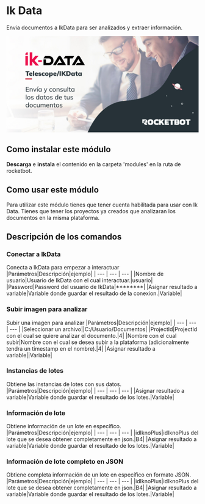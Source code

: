 



# Ik Data
  
Envia documentos a IkData para ser analizados y extraer información.
  
![banner](imgs/Modulo_IKData.jpg)

## Como instalar este módulo
  
__Descarga__ e __instala__ el contenido en la carpeta 'modules' en la ruta de rocketbot.

## Como usar este módulo
  
Para utilizar este módulo tienes que tener cuenta habilitada para usar con Ik Data. Tienes que tener los proyectos ya creados que analizaran los documentos en la misma plataforma.

## Descripción de los comandos

### Conectar a IkData
  
Conecta a IkData para empezar a interactuar
|Parámetros|Descripción|ejemplo|
| --- | --- | --- |
|Nombre de usuario|Usuario de IkData con el cual interactuar.|usuario|
|Password|Password del usuario de IkData|********|
|Asignar resultado a variable|Variable donde guardar el resultado de la conexion.|Variable|

### Subir imagen para analizar
  
Subir una imagen para analizar
|Parámetros|Descripción|ejemplo|
| --- | --- | --- |
|Seleccionar un archivo||C:/Usuario/Documentos|
|ProjectId|ProjectId con el cual se quiere analizar el documento.|4|
|Nombre con el cual subir|Nombre con el cual se desea subir a la plataforma (adicionalmente tendra un timestamp en el nombre).|4|
|Asignar resultado a variable||Variable|

### Instancias de lotes
  
Obtiene las instancias de lotes con sus datos.
|Parámetros|Descripción|ejemplo|
| --- | --- | --- |
|Asignar resultado a variable|Variable donde guardar el resultado de los lotes.|Variable|

### Información de lote
  
Obtiene información de un lote en específico.
|Parámetros|Descripción|ejemplo|
| --- | --- | --- |
|idIknoPlus|idIknoPlus del lote que se desea obtener completamente en json.|B4|
|Asignar resultado a variable|Variable donde guardar el resultado de los lotes.|Variable|

### Información de lote completo en JSON
  
Obtiene completa información de un lote en específico en formato JSON.
|Parámetros|Descripción|ejemplo|
| --- | --- | --- |
|idIknoPlus|idIknoPlus del lote que se desea obtener completamente en json.|B4|
|Asignar resultado a variable|Variable donde guardar el resultado de los lotes.|Variable|
